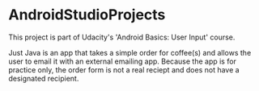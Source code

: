 # AndroidStudioProjects
This project is part of Udacity's 'Android Basics: User Input' course.

Just Java is an app that takes a simple order for coffee(s) and allows the user to email it with an external emailing app. Because the app is for practice only, the order form is not a real reciept and does not have a designated recipient.
